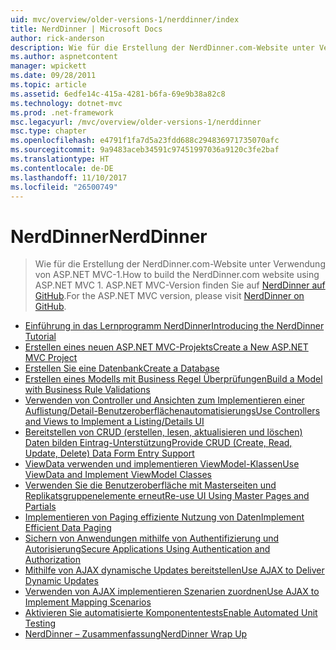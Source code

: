 ```yaml
---
uid: mvc/overview/older-versions-1/nerddinner/index
title: NerdDinner | Microsoft Docs
author: rick-anderson
description: Wie für die Erstellung der NerdDinner.com-Website unter Verwendung von ASP.NET MVC-1. Die ASP.NET MVC 3-Version finden Sie in der Nerddinner auf GitHub.
ms.author: aspnetcontent
manager: wpickett
ms.date: 09/28/2011
ms.topic: article
ms.assetid: 6edfe14c-415a-4281-b6fa-69e9b38a82c8
ms.technology: dotnet-mvc
ms.prod: .net-framework
msc.legacyurl: /mvc/overview/older-versions-1/nerddinner
msc.type: chapter
ms.openlocfilehash: e4791f1fa7d5a23fdd688c294836971735070afc
ms.sourcegitcommit: 9a9483aceb34591c97451997036a9120c3fe2baf
ms.translationtype: HT
ms.contentlocale: de-DE
ms.lasthandoff: 11/10/2017
ms.locfileid: "26500749"
---
```

<a name="nerddinner"></a><span data-ttu-id="91da1-104">NerdDinner</span><span class="sxs-lookup"><span data-stu-id="91da1-104">NerdDinner</span></span>
====================
> <span data-ttu-id="91da1-105">Wie für die Erstellung der NerdDinner.com-Website unter Verwendung von ASP.NET MVC-1.</span><span class="sxs-lookup"><span data-stu-id="91da1-105">How to build the NerdDinner.com website using ASP.NET MVC 1.</span></span> <span data-ttu-id="91da1-106">ASP.NET MVC-Version finden Sie auf [NerdDinner auf GitHub](https://github.com/AspNetMVPSamples/NerdDinner).</span><span class="sxs-lookup"><span data-stu-id="91da1-106">For the ASP.NET MVC version, please visit [NerdDinner on GitHub](https://github.com/AspNetMVPSamples/NerdDinner).</span></span>


- [<span data-ttu-id="91da1-107">Einführung in das Lernprogramm NerdDinner</span><span class="sxs-lookup"><span data-stu-id="91da1-107">Introducing the NerdDinner Tutorial</span></span>](introducing-the-nerddinner-tutorial.md)
- [<span data-ttu-id="91da1-108">Erstellen eines neuen ASP.NET MVC-Projekts</span><span class="sxs-lookup"><span data-stu-id="91da1-108">Create a New ASP.NET MVC Project</span></span>](create-a-new-aspnet-mvc-project.md)
- [<span data-ttu-id="91da1-109">Erstellen Sie eine Datenbank</span><span class="sxs-lookup"><span data-stu-id="91da1-109">Create a Database</span></span>](create-a-database.md)
- [<span data-ttu-id="91da1-110">Erstellen eines Modells mit Business Regel Überprüfungen</span><span class="sxs-lookup"><span data-stu-id="91da1-110">Build a Model with Business Rule Validations</span></span>](build-a-model-with-business-rule-validations.md)
- [<span data-ttu-id="91da1-111">Verwenden von Controller und Ansichten zum Implementieren einer Auflistung/Detail-Benutzeroberflächenautomatisierungs</span><span class="sxs-lookup"><span data-stu-id="91da1-111">Use Controllers and Views to Implement a Listing/Details UI</span></span>](use-controllers-and-views-to-implement-a-listingdetails-ui.md)
- [<span data-ttu-id="91da1-112">Bereitstellen von CRUD (erstellen, lesen, aktualisieren und löschen) Daten bilden Eintrag-Unterstützung</span><span class="sxs-lookup"><span data-stu-id="91da1-112">Provide CRUD (Create, Read, Update, Delete) Data Form Entry Support</span></span>](provide-crud-create-read-update-delete-data-form-entry-support.md)
- [<span data-ttu-id="91da1-113">ViewData verwenden und implementieren ViewModel-Klassen</span><span class="sxs-lookup"><span data-stu-id="91da1-113">Use ViewData and Implement ViewModel Classes</span></span>](use-viewdata-and-implement-viewmodel-classes.md)
- [<span data-ttu-id="91da1-114">Verwenden Sie die Benutzeroberfläche mit Masterseiten und Replikatsgruppenelemente erneut</span><span class="sxs-lookup"><span data-stu-id="91da1-114">Re-use UI Using Master Pages and Partials</span></span>](re-use-ui-using-master-pages-and-partials.md)
- [<span data-ttu-id="91da1-115">Implementieren von Paging effiziente Nutzung von Daten</span><span class="sxs-lookup"><span data-stu-id="91da1-115">Implement Efficient Data Paging</span></span>](implement-efficient-data-paging.md)
- [<span data-ttu-id="91da1-116">Sichern von Anwendungen mithilfe von Authentifizierung und Autorisierung</span><span class="sxs-lookup"><span data-stu-id="91da1-116">Secure Applications Using Authentication and Authorization</span></span>](secure-applications-using-authentication-and-authorization.md)
- [<span data-ttu-id="91da1-117">Mithilfe von AJAX dynamische Updates bereitstellen</span><span class="sxs-lookup"><span data-stu-id="91da1-117">Use AJAX to Deliver Dynamic Updates</span></span>](use-ajax-to-deliver-dynamic-updates.md)
- [<span data-ttu-id="91da1-118">Verwenden von AJAX implementieren Szenarien zuordnen</span><span class="sxs-lookup"><span data-stu-id="91da1-118">Use AJAX to Implement Mapping Scenarios</span></span>](use-ajax-to-implement-mapping-scenarios.md)
- [<span data-ttu-id="91da1-119">Aktivieren Sie automatisierte Komponententests</span><span class="sxs-lookup"><span data-stu-id="91da1-119">Enable Automated Unit Testing</span></span>](enable-automated-unit-testing.md)
- [<span data-ttu-id="91da1-120">NerdDinner – Zusammenfassung</span><span class="sxs-lookup"><span data-stu-id="91da1-120">NerdDinner Wrap Up</span></span>](nerddinner-wrap-up.md)
